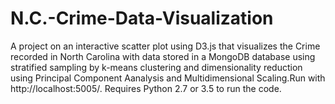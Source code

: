 # N.C.-Crime-Data-Visualization

A  project on an interactive scatter plot using D3.js that visualizes the Crime recorded in North Carolina with data stored in a MongoDB database using stratified sampling by k-means clustering and dimensionality reduction using Principal Component Aanalysis and Multidimensional Scaling.Run with http://localhost:5005/.
Requires Python 2.7 or 3.5 to run the code.
